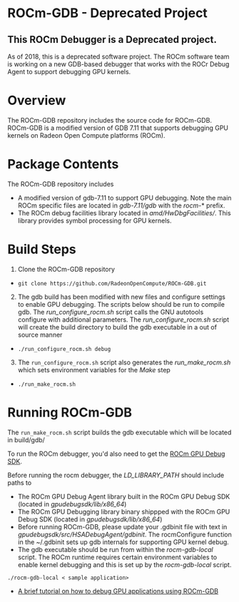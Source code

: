 # ROCm-GDB - Deprecated Project
## This ROCm Debugger is a Deprecated project.
As of 2018, this is a deprecated software project. The ROCm software team is working on a new GDB-based debugger that works with the ROCr Debug Agent to support debugging GPU kernels.

# Overview
The ROCm-GDB repository includes the source code for ROCm-GDB. ROCm-GDB is a modified version of GDB 7.11 that supports debugging GPU kernels on Radeon Open Compute platforms (ROCm).

# Package Contents
The ROCm-GDB repository includes
* A modified version of gdb-7.11 to support GPU debugging. Note the main ROCm specific files are located in *gdb-7.11/gdb* with the *rocm-** prefix.
* The ROCm debug facilities library located in *amd/HwDbgFacilities/*. This library provides symbol processing for GPU kernels.

# Build Steps
1. Clone the ROCm-GDB repository
  * `git clone https://github.com/RadeonOpenCompute/ROCm-GDB.git`
2. The gdb build has been modified with new files and configure settings to enable GPU debugging. The scripts below should be run to compile gdb.
The *run_configure_rocm.sh* script calls the GNU autotools configure with additional parameters. The *run_configure_rocm.sh* script will create the build directory to build the gdb executable in a out of source manner
  * `./run_configure_rocm.sh debug`
3. The `run_configure_rocm.sh` script also generates the *run_make_rocm.sh* which sets environment variables for the *Make* step
  * `./run_make_rocm.sh`

# Running ROCm-GDB
The `run_make_rocm.sh` script builds the gdb executable which will be located in build/gdb/

To run the ROCm debugger, you'd also need to get the [ROCm GPU Debug SDK](https://github.com/RadeonOpenCompute/ROCm-GPUDebugSDK).

Before running the rocm debugger, the *LD_LIBRARY_PATH* should include paths to
* The ROCm GPU Debug Agent library built in the ROCm GPU Debug SDK (located in *gpudebugsdk/lib/x86_64*)
* The ROCm GPU Debugging library binary shippped with the ROCm GPU Debug SDK (located in *gpudebugsdk/lib/x86_64*)
* Before running ROCm-GDB, please update your .gdbinit file  with text in *gpudebugsdk/src/HSADebugAgent/gdbinit*. The rocmConfigure function in the ~/.gdbinit sets up gdb internals for supporting GPU kernel debug.
* The gdb executable should be run from within the *rocm-gdb-local* script. The ROCm runtime requires certain environment variables to enable kernel debugging and this is set up by the *rocm-gdb-local* script.
```
./rocm-gdb-local < sample application>
```
* [A brief tutorial on how to debug GPU applications using ROCm-GDB](https://github.com/RadeonOpenCompute/ROCm-Debugger/blob/master/TUTORIAL.md)

